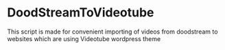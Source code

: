 # DoodStreamToVideotube
This script is made for convenient importing of videos from doodstream to websites which are using Videotube wordpress theme
